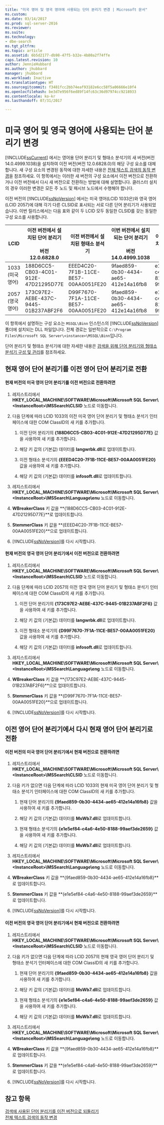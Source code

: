 ```yaml
---
title: "미국 영어 및 영국 영어에 사용되는 단어 분리기 변경 | Microsoft 문서"
ms.custom: 
ms.date: 03/14/2017
ms.prod: sql-server-2016
ms.reviewer: 
ms.suite: 
ms.technology:
- dbe-search
ms.tgt_pltfrm: 
ms.topic: article
ms.assetid: 6b5d2177-db98-47f5-b32e-4b80a2f74ffe
caps.latest.revision: 10
author: JennieHubbard
ms.author: jhubbard
manager: jhubbard
ms.workload: Inactive
ms.translationtype: HT
ms.sourcegitcommit: f3481fcc2bb74eaf93182e6cc58f5a06666e10f4
ms.openlocfilehash: be3d7e956f6ed89f14fc63c36d97974cc9218933
ms.contentlocale: ko-kr
ms.lasthandoff: 07/31/2017

---
```

# <a name="change-the-word-breaker-used-for-us-english-and-uk-english"></a>미국 영어 및 영국 영어에 사용되는 단어 분리기 변경
  [!INCLUDE[ssCurrent](../../includes/sscurrent-md.md)] 에서는 영어용 단어 분리기 및 형태소 분석기의 새 버전(버전 14.0.4999.1038)을 설치하여 이전 버전(버전 12.0.6828.0)의 해당 구성 요소를 대체합니다. 새 구성 요소의 변경된 동작에 대한 자세한 내용은 [전체 텍스트 검색의 동작 변경](http://msdn.microsoft.com/library/573444e8-51bc-4f3d-9813-0037d2e13b8f)을 참조하세요. 이 항목에서는 이러한 새 버전의 구성 요소에서 이전 버전으로 전환하거나 이전 버전에서 다시 새 버전으로 전환하는 방법에 대해 설명합니다. 클러스터 설치의 경우 이러한 변경은 모든 주 노드 및 패시브 노드에서 수행해야 합니다.  
  
 이전 버전의 [!INCLUDE[ssNoVersion](../../includes/ssnoversion-md.md)] 에서는 미국 영어(LCID 1033은)와 영국 영어(LCID 2057)에 대해 각기 다른 CLSID로 표시되는 서로 다른 단어 분리기가 사용되었습니다. 이번 릴리스에서는 다음 표와 같이 두 LCID 모두 동일한 CLSID를 갖는 동일한 구성 요소를 사용합니다.  
  
|LCID|이전 버전에서 설치된 단어 분리기<br /><br /> 버전 12.0.6828.0|이전 버전에서 설치된 형태소 분석기|이번 버전에서 설치되는 단어 분리기<br /><br /> 버전 14.0.4999.1038|이번 버전에서 설치되는 형태소 분석기|  
|----------|-------------------------------------------------------------------------|--------------------------------------------|-----------------------------------------------------------------------|---------------------------------------|  
|1033<br />(미국 영어)|188D6CC5-CB03-4C01-912E-47D21295D77E|EEED4C20-7F1B-11CE-BE57-00AA0051FE20|9faed859-0b30-4434-ae65-412e14a16fb8|e1e5ef84-c4a6-4e50-8188-99aef3de2659|  
|2057<br />(영국 영어)|173C97E2-AEBE-437C-9445-01B237ABF2F6|D99F7670-7F1A-11CE-BE57-00AA0051FE20|9faed859-0b30-4434-ae65-412e14a16fb8|e1e5ef84-c4a6-4e50-8188-99aef3de2659|  
  
 이 항목에서 설명하는 구성 요소는 `MSSQL\Binn` 인스턴스의 [!INCLUDE[ssNoVersion](../../includes/ssnoversion-md.md)] 폴더에 설치되는 DLL 파일입니다. 전체 경로는 일반적으로 `C:\Program Files\Microsoft SQL Server\<instance>\MSSQL\Binn`입니다.  
  
 단어 분리기 및 형태소 분석기에 대한 자세한 내용은 [검색을 위해 단어 분리기와 형태소 분석기 구성 및 관리](../../relational-databases/search/configure-and-manage-word-breakers-and-stemmers-for-search.md)를 참조하세요.  
  
## <a name="switching-from-the-current-english-word-breaker-to-the-previous-english-word-breakers"></a>현재 영어 단어 분리기를 이전 영어 단어 분리기로 전환  
  
#### <a name="to-switch-from-the-current-version-of-the-us-english-word-breaker-to-the-previous-version"></a>현재 버전의 미국 영어 단어 분리기를 이전 버전으로 전환하려면  
  
1.  레지스트리에서 **HKEY_LOCAL_MACHINE\SOFTWARE\Microsoft\Microsoft SQL Server\\<InstanceRoot\>\MSSearch\CLSID** 노드로 이동합니다.  
  
2.  다음 단계에 따라 LCID 1033의 이전 미국 영어 단어 분리기 및 형태소 분석기 인터페이스에 대한 COM ClassID의 새 키를 추가합니다.  
  
    1.  이전 단어 분리기의 **{188D6CC5-CB03-4C01-912E-47D21295D77E}** 값을 사용하여 새 키를 추가합니다.  
  
    2.  해당 키 값의 (기본값) 데이터를 **langwrbk.dll**로 업데이트합니다.  
  
    3.  이전 형태소 분석기의 **{EEED4C20-7F1B-11CE-BE57-00AA0051FE20}** 값을 사용하여 새 키를 추가합니다.  
  
    4.  해당 키 값의 (기본값) 데이터를 **infosoft.dll**로 업데이트합니다.  
  
3.  레지스트리에서 **HKEY_LOCAL_MACHINE\SOFTWARE\Microsoft\Microsoft SQL Server\\<InstanceRoot\>\MSSearch\Language\enu** 노드로 이동합니다.  
  
4.  **WBreakerClass** 키 값을 **{188D6CC5-CB03-4C01-912E-47D21295D77E}**로 업데이트합니다.  
  
5.  **StemmerClass** 키 값을 **{EEED4C20-7F1B-11CE-BE57-00AA0051FE20}**으로 업데이트합니다.  
  
6.  [!INCLUDE[ssNoVersion](../../includes/ssnoversion-md.md)]를 다시 시작합니다.  
  
#### <a name="to-switch-from-the-current-version-of-the-uk-english-word-breaker-to-the-previous-version"></a>현재 버전의 영국 영어 단어 분리기에서 이전 버전으로 전환하려면  
  
1.  레지스트리에서 **HKEY_LOCAL_MACHINE\SOFTWARE\Microsoft\Microsoft SQL Server\\<InstanceRoot\>\MSSearch\CLSID** 노드로 이동합니다.  
  
2.  다음 단계에 따라 LCID 2057의 이전 영국 영어 단어 분리기 및 형태소 분석기 인터페이스에 대한 COM ClassID의 새 키를 추가합니다.  
  
    1.  이전 단어 분리기의 **{173C97E2-AEBE-437C-9445-01B237ABF2F6}** 값을 사용하여 새 키를 추가합니다.  
  
    2.  해당 키 값의 (기본값) 데이터를 **langwrbk.dll**로 업데이트합니다.  
  
    3.  이전 형태소 분석기의 **{D99F7670-7F1A-11CE-BE57-00AA0051FE20}** 값을 사용하여 새 키를 추가합니다.  
  
    4.  해당 키 값의 (기본값) 데이터를 **infosoft.dll**로 업데이트합니다.  
  
3.  레지스트리에서 **HKEY_LOCAL_MACHINE\SOFTWARE\Microsoft\Microsoft SQL Server\\<InstanceRoot\>\MSSearch\Language\eng** 노드로 이동합니다.  
  
4.  **WBreakerClass** 키 값을 **{173C97E2-AEBE-437C-9445-01B237ABF2F6}**으로 업데이트합니다.  
  
5.  **StemmerClass** 키 값을 **{D99F7670-7F1A-11CE-BE57-00AA0051FE20}**으로 업데이트합니다.  
  
6.  [!INCLUDE[ssNoVersion](../../includes/ssnoversion-md.md)]를 다시 시작합니다.  
  
## <a name="switching-back-from-the-previous-english-word-breakers-to-the-current-english-word-breaker"></a>이전 영어 단어 분리기에서 다시 현재 영어 단어 분리기로 전환  
  
#### <a name="to-switch-back-from-the-previous-version-of-the-us-english-word-breaker-to-the-current-version"></a>이전 버전의 미국 영어 단어 분리기에서 현재 버전으로 전환하려면  
  
1.  레지스트리에서 **HKEY_LOCAL_MACHINE\SOFTWARE\Microsoft\Microsoft SQL Server\\<InstanceRoot\>\MSSearch\CLSID** 노드로 이동합니다.  
  
2.  다음 키가 없으면 다음 단계에 따라 LCID 1033의 현재 미국 영어 단어 분리기 및 형태소 분석기 인터페이스에 대한 COM ClassID의 새 키를 추가합니다.  
  
    1.  현재 단어 분리기의 **{9faed859-0b30-4434-ae65-412e14a16fb8}** 값을 사용하여 새 키를 추가합니다.  
  
    2.  해당 키 값의 (기본값) 데이터를 **MsWb7.dll**로 업데이트합니다.  
  
    3.  현재 형태소 분석기의 **{e1e5ef84-c4a6-4e50-8188-99aef3de2659}** 값을 사용하여 새 키를 추가합니다.  
  
    4.  해당 키 값의 (기본값) 데이터를 **MsWb7.dll**로 업데이트합니다.  
  
3.  레지스트리에서 **HKEY_LOCAL_MACHINE\SOFTWARE\Microsoft\Microsoft SQL Server\\<InstanceRoot\>\MSSearch\Language\eng** 노드로 이동합니다.  
  
4.  **WBreakerClass** 키 값을 **{9faed859-0b30-4434-ae65-412e14a16fb8}**로 업데이트합니다.  
  
5.  **StemmerClass** 키 값을 **{e1e5ef84-c4a6-4e50-8188-99aef3de2659}**로 업데이트합니다.  
  
6.  [!INCLUDE[ssNoVersion](../../includes/ssnoversion-md.md)]를 다시 시작합니다.  
  
#### <a name="to-switch-back-from-the-previous-version-of-the-uk-english-word-breaker-to-the-current-version"></a>이전 버전의 영국 영어 단어 분리기에서 현재 버전으로 전환하려면  
  
1.  레지스트리에서 **HKEY_LOCAL_MACHINE\SOFTWARE\Microsoft\Microsoft SQL Server\\<InstanceRoot\>\MSSearch\CLSID** 노드로 이동합니다.  
  
2.  다음 키가 없으면 다음 단계에 따라 LCID 2057의 현재 영국 영어 단어 분리기 및 형태소 분석기 인터페이스에 대한 COM ClassID의 새 키를 추가합니다.  
  
    1.  현재 단어 분리기의 **{9faed859-0b30-4434-ae65-412e14a16fb8}** 값을 사용하여 새 키를 추가합니다.  
  
    2.  해당 키 값의 (기본값) 데이터를 **MsWb7.dll**로 업데이트합니다.  
  
    3.  현재 형태소 분석기의 **{e1e5ef84-c4a6-4e50-8188-99aef3de2659}** 값을 사용하여 새 키를 추가합니다.  
  
    4.  해당 키 값의 (기본값) 데이터를 **MsWb7.dll**로 업데이트합니다.  
  
3.  레지스트리에서 **HKEY_LOCAL_MACHINE\SOFTWARE\Microsoft\Microsoft SQL Server\\<InstanceRoot\>\MSSearch\Language\eng** 노드로 이동합니다.  
  
4.  **WBreakerClass** 키 값을 **{9faed859-0b30-4434-ae65-412e14a16fb8}**로 업데이트합니다.  
  
5.  **StemmerClass** 키 값을 **{e1e5ef84-c4a6-4e50-8188-99aef3de2659}**로 업데이트합니다.  
  
6.  [!INCLUDE[ssNoVersion](../../includes/ssnoversion-md.md)]를 다시 시작합니다.  
  
## <a name="see-also"></a>참고 항목  
 [검색에 사용된 단어 분리기를 이전 버전으로 되돌리기](../../relational-databases/search/revert-the-word-breakers-used-by-search-to-the-previous-version.md)   
 [전체 텍스트 검색의 동작 변경](http://msdn.microsoft.com/library/573444e8-51bc-4f3d-9813-0037d2e13b8f)  
  
  

